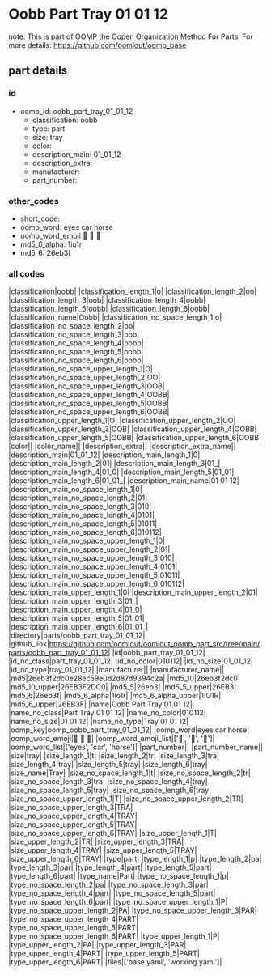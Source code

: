 # Oobb Part Tray 01 01 12  

note: This is part of OOMP the Oopen Organization Method For Parts. For more details: https://github.com/oomlout/oomp_base

##  part details





### id
* oomp_id: oobb_part_tray_01_01_12
  * classification: oobb
  * type: part
  * size: tray
  * color: 
  * description_main: 01_01_12
  * description_extra: 
  * manufacturer: 
  * part_number: 

### other_codes
* short_code: 
* oomp_word: eyes car horse
* oomp_word_emoji :eyes: :car: :horse:
* md5_6_alpha: 1io1r
* md5_6: 26eb3f

### all codes 
|classification|oobb|
|classification_length_1|o|
|classification_length_2|oo|
|classification_length_3|oob|
|classification_length_4|oobb|
|classification_length_5|oobb|
|classification_length_6|oobb|
|classification_name|Oobb|
|classification_no_space_length_1|o|
|classification_no_space_length_2|oo|
|classification_no_space_length_3|oob|
|classification_no_space_length_4|oobb|
|classification_no_space_length_5|oobb|
|classification_no_space_length_6|oobb|
|classification_no_space_upper_length_1|O|
|classification_no_space_upper_length_2|OO|
|classification_no_space_upper_length_3|OOB|
|classification_no_space_upper_length_4|OOBB|
|classification_no_space_upper_length_5|OOBB|
|classification_no_space_upper_length_6|OOBB|
|classification_upper_length_1|O|
|classification_upper_length_2|OO|
|classification_upper_length_3|OOB|
|classification_upper_length_4|OOBB|
|classification_upper_length_5|OOBB|
|classification_upper_length_6|OOBB|
|color||
|color_name||
|description_extra||
|description_extra_name||
|description_main|01_01_12|
|description_main_length_1|0|
|description_main_length_2|01|
|description_main_length_3|01_|
|description_main_length_4|01_0|
|description_main_length_5|01_01|
|description_main_length_6|01_01_|
|description_main_name|01 01 12|
|description_main_no_space_length_1|0|
|description_main_no_space_length_2|01|
|description_main_no_space_length_3|010|
|description_main_no_space_length_4|0101|
|description_main_no_space_length_5|01011|
|description_main_no_space_length_6|010112|
|description_main_no_space_upper_length_1|0|
|description_main_no_space_upper_length_2|01|
|description_main_no_space_upper_length_3|010|
|description_main_no_space_upper_length_4|0101|
|description_main_no_space_upper_length_5|01011|
|description_main_no_space_upper_length_6|010112|
|description_main_upper_length_1|0|
|description_main_upper_length_2|01|
|description_main_upper_length_3|01_|
|description_main_upper_length_4|01_0|
|description_main_upper_length_5|01_01|
|description_main_upper_length_6|01_01_|
|directory|parts/oobb_part_tray_01_01_12|
|github_link|https://github.com/oomlout/oomlout_oomp_part_src/tree/main/parts/oobb_part_tray_01_01_12|
|id|oobb_part_tray_01_01_12|
|id_no_class|part_tray_01_01_12|
|id_no_color|010112|
|id_no_size|01_01_12|
|id_no_type|tray_01_01_12|
|manufacturer||
|manufacturer_name||
|md5|26eb3f2dc0e28ec59e0d2d87d9394c2a|
|md5_10|26eb3f2dc0|
|md5_10_upper|26EB3F2DC0|
|md5_5|26eb3|
|md5_5_upper|26EB3|
|md5_6|26eb3f|
|md5_6_alpha|1io1r|
|md5_6_alpha_upper|1IO1R|
|md5_6_upper|26EB3F|
|name|Oobb Part Tray 01 01 12|
|name_no_class|Part Tray 01 01 12|
|name_no_color|010112|
|name_no_size|01 01 12|
|name_no_type|Tray 01 01 12|
|oomp_key|oomp_oobb_part_tray_01_01_12|
|oomp_word|eyes car horse|
|oomp_word_emoji|:eyes: :car: :horse:|
|oomp_word_emoji_list|[':eyes:', ':car:', ':horse:']|
|oomp_word_list|['eyes', 'car', 'horse']|
|part_number||
|part_number_name||
|size|tray|
|size_length_1|t|
|size_length_2|tr|
|size_length_3|tra|
|size_length_4|tray|
|size_length_5|tray|
|size_length_6|tray|
|size_name|Tray|
|size_no_space_length_1|t|
|size_no_space_length_2|tr|
|size_no_space_length_3|tra|
|size_no_space_length_4|tray|
|size_no_space_length_5|tray|
|size_no_space_length_6|tray|
|size_no_space_upper_length_1|T|
|size_no_space_upper_length_2|TR|
|size_no_space_upper_length_3|TRA|
|size_no_space_upper_length_4|TRAY|
|size_no_space_upper_length_5|TRAY|
|size_no_space_upper_length_6|TRAY|
|size_upper_length_1|T|
|size_upper_length_2|TR|
|size_upper_length_3|TRA|
|size_upper_length_4|TRAY|
|size_upper_length_5|TRAY|
|size_upper_length_6|TRAY|
|type|part|
|type_length_1|p|
|type_length_2|pa|
|type_length_3|par|
|type_length_4|part|
|type_length_5|part|
|type_length_6|part|
|type_name|Part|
|type_no_space_length_1|p|
|type_no_space_length_2|pa|
|type_no_space_length_3|par|
|type_no_space_length_4|part|
|type_no_space_length_5|part|
|type_no_space_length_6|part|
|type_no_space_upper_length_1|P|
|type_no_space_upper_length_2|PA|
|type_no_space_upper_length_3|PAR|
|type_no_space_upper_length_4|PART|
|type_no_space_upper_length_5|PART|
|type_no_space_upper_length_6|PART|
|type_upper_length_1|P|
|type_upper_length_2|PA|
|type_upper_length_3|PAR|
|type_upper_length_4|PART|
|type_upper_length_5|PART|
|type_upper_length_6|PART|
|files|['base.yaml', 'working.yaml']|
